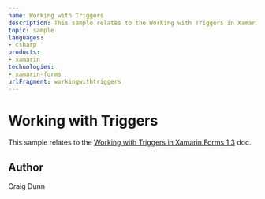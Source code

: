 ```yaml
---
name: Working with Triggers
description: This sample relates to the Working with Triggers in Xamarin.Forms 1.3 doc.
topic: sample
languages:
- csharp
products:
- xamarin
technologies:
- xamarin-forms
urlFragment: workingwithtriggers
---
```

Working with Triggers
==============

This sample relates to the [Working with Triggers in Xamarin.Forms 1.3](http://developer.xamarin.com/guides/cross-platform/xamarin-forms/working-with/triggers) doc.



Author
------

Craig Dunn
